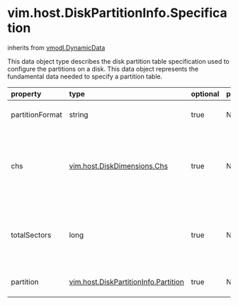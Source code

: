 vim.host.DiskPartitionInfo.Specification
========================================
inherits from [vmodl.DynamicData](docs/vmodl.DynamicData.md)


This data object type describes the disk partition table    specification used to configure the partitions on a   disk.  This data object represents the fundamental data needed to specify   a partition table.

| property | type | optional | priv | desc |
|:---------|:-----|:---------|:-----|:-----|
| partitionFormat | string | true | None | Partition format type on the disk. |
| chs | [vim.host.DiskDimensions.Chs](vim.host.DiskDimensions.Chs.md "vim.host.DiskDimensions.Chs") | true | None | Disk dimensions expressed as cylinder, head, sector (CHS)    coordinates. |
| totalSectors | long | true | None | Disk dimensions expressed in total number of    512-byte sectors. |
| partition | [vim.host.DiskPartitionInfo.Partition](vim.host.DiskPartitionInfo.Partition.md "vim.host.DiskPartitionInfo.Partition") | true | None | List of partitions on the disk. |


